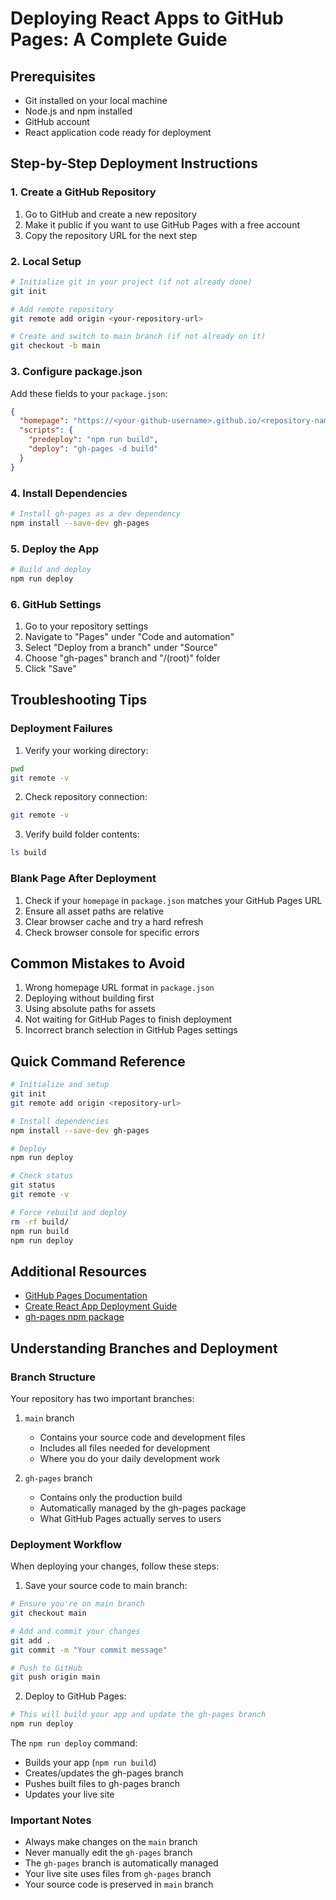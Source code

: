 # Deploying React Apps to GitHub Pages: A Complete Guide

## Prerequisites
- Git installed on your local machine
- Node.js and npm installed
- GitHub account
- React application code ready for deployment

## Step-by-Step Deployment Instructions

### 1. Create a GitHub Repository
1. Go to GitHub and create a new repository
2. Make it public if you want to use GitHub Pages with a free account
3. Copy the repository URL for the next step

### 2. Local Setup
```bash
# Initialize git in your project (if not already done)
git init

# Add remote repository
git remote add origin <your-repository-url>

# Create and switch to main branch (if not already on it)
git checkout -b main
```

### 3. Configure package.json
Add these fields to your `package.json`:
```json
{
  "homepage": "https://<your-github-username>.github.io/<repository-name>",
  "scripts": {
    "predeploy": "npm run build",
    "deploy": "gh-pages -d build"
  }
}
```

### 4. Install Dependencies
```bash
# Install gh-pages as a dev dependency
npm install --save-dev gh-pages
```

### 5. Deploy the App
```bash
# Build and deploy
npm run deploy
```

### 6. GitHub Settings
1. Go to your repository settings
2. Navigate to "Pages" under "Code and automation"
3. Select "Deploy from a branch" under "Source"
4. Choose "gh-pages" branch and "/(root)" folder
5. Click "Save"

## Troubleshooting Tips

### Deployment Failures
1. Verify your working directory:
```bash
pwd
git remote -v
```

2. Check repository connection:
```bash
git remote -v
```

3. Verify build folder contents:
```bash
ls build
```

### Blank Page After Deployment
1. Check if your `homepage` in `package.json` matches your GitHub Pages URL
2. Ensure all asset paths are relative
3. Clear browser cache and try a hard refresh
4. Check browser console for specific errors

## Common Mistakes to Avoid
1. Wrong homepage URL format in `package.json`
2. Deploying without building first
3. Using absolute paths for assets
4. Not waiting for GitHub Pages to finish deployment
5. Incorrect branch selection in GitHub Pages settings

## Quick Command Reference
```bash
# Initialize and setup
git init
git remote add origin <repository-url>

# Install dependencies
npm install --save-dev gh-pages

# Deploy
npm run deploy

# Check status
git status
git remote -v

# Force rebuild and deploy
rm -rf build/
npm run build
npm run deploy
```

## Additional Resources
- [GitHub Pages Documentation](https://docs.github.com/en/pages)
- [Create React App Deployment Guide](https://create-react-app.dev/docs/deployment/#github-pages)
- [gh-pages npm package](https://www.npmjs.com/package/gh-pages)

## Understanding Branches and Deployment

### Branch Structure
Your repository has two important branches:
1. `main` branch
   - Contains your source code and development files
   - Includes all files needed for development
   - Where you do your daily development work

2. `gh-pages` branch
   - Contains only the production build
   - Automatically managed by the gh-pages package
   - What GitHub Pages actually serves to users

### Deployment Workflow
When deploying your changes, follow these steps:

1. Save your source code to main branch:
```bash
# Ensure you're on main branch
git checkout main

# Add and commit your changes
git add .
git commit -m "Your commit message"

# Push to GitHub
git push origin main
```

2. Deploy to GitHub Pages:
```bash
# This will build your app and update the gh-pages branch
npm run deploy
```

The `npm run deploy` command:
- Builds your app (`npm run build`)
- Creates/updates the gh-pages branch
- Pushes built files to gh-pages branch
- Updates your live site

### Important Notes
- Always make changes on the `main` branch
- Never manually edit the `gh-pages` branch
- The `gh-pages` branch is automatically managed
- Your live site uses files from `gh-pages` branch
- Your source code is preserved in `main` branch 